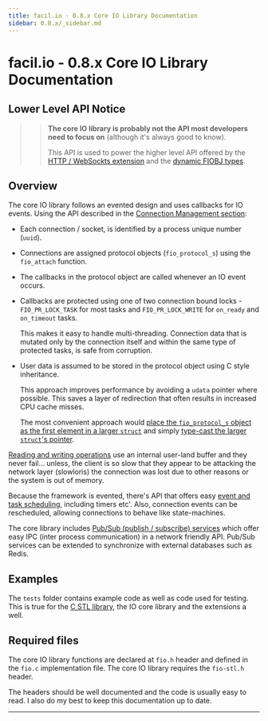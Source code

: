 ```yaml
---
title: facil.io - 0.8.x Core IO Library Documentation
sidebar: 0.8.x/_sidebar.md
---
```

# facil.io - 0.8.x Core IO Library Documentation

## Lower Level API Notice

>> **The core IO library is probably not the API most developers need to focus on** (although it's always good to know).
>>
>> This API is used to power the higher level API offered by the [HTTP / WebSockts extension](./http) and the [dynamic FIOBJ types](./fiobj).

## Overview

The core IO library follows an evented design and uses callbacks for IO events. Using the API described in the [Connection Management section](#connection-protocol-management):

- Each connection / socket, is identified by a process unique number (`uuid`).

- Connections are assigned protocol objects (`fio_protocol_s`) using the `fio_attach` function.

- The callbacks in the protocol object are called whenever an IO event occurs.

- Callbacks are protected using one of two connection bound locks - `FIO_PR_LOCK_TASK` for most tasks and `FIO_PR_LOCK_WRITE` for `on_ready` and `on_timeout` tasks.

   This makes it easy to handle multi-threading. Connection data that is mutated only by the connection itself and within the same type of protected tasks, is safe from corruption.

- User data is assumed to be stored in the protocol object using C style inheritance.

   This approach improves performance by avoiding a `udata` pointer where possible. This saves a layer of redirection that often results in increased CPU cache misses.

   The most convenient approach would [place the `fio_protocol_s` object as the first element in a larger `struct`](https://github.com/boazsegev/facil.io/blob/d4ee13109736e6df7548744ab05efeb9aa645614/examples/raw-http.c#L55-L56) and simply [type-cast  the larger `struct`'s pointer](https://github.com/boazsegev/facil.io/blob/d4ee13109736e6df7548744ab05efeb9aa645614/examples/raw-http.c#L264-L266).

[Reading and writing operations](#reading-writing) use an internal user-land buffer and they never fail... unless, the client is so slow that they appear to be attacking the network layer (slowloris) the connection was lost due to other reasons or the system is out of memory.

Because the framework is evented, there's API that offers easy [event and task scheduling](#event-task-scheduling), including timers etc'. Also, connection events can be rescheduled, allowing connections to behave like state-machines.

The core library includes [Pub/Sub (publish / subscribe) services](pub-sub-services) which offer easy IPC (inter process communication) in a network friendly API. Pub/Sub services can be extended to synchronize with external databases such as Redis.

## Examples

The `tests` folder contains example code as well as code used for testing. This is true for the [C STL library](https://github.com/facil-io/cstl/tree/master/tests), the IO core library and the extensions a well.

## Required files

The core IO library functions are declared at `fio.h` header and defined in the `fio.c` implementation file. The core IO library requires the `fio-stl.h` header.

The headers should be well documented and the code is usually easy to read. I also do my best to keep this documentation up to date.

-------------------------------------------------------------------------------
